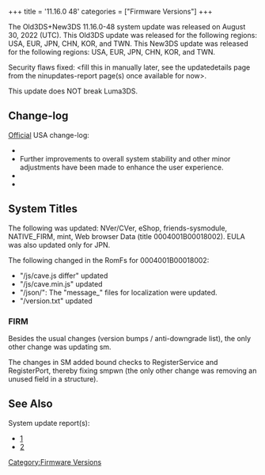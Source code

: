 +++
title = '11.16.0 48'
categories = ["Firmware Versions"]
+++

The Old3DS+New3DS 11.16.0-48 system update was released on August 30,
2022 (UTC). This Old3DS update was released for the following regions:
USA, EUR, JPN, CHN, KOR, and TWN. This New3DS update was released for
the following regions: USA, EUR, JPN, CHN, KOR, and TWN.

Security flaws fixed: \<fill this in manually later, see the
updatedetails page from the ninupdates-report page(s) once available for
now\>.

This update does NOT break Luma3DS.

## Change-log

[Official](https://en-americas-support.nintendo.com/app/answers/detail/a_id/231/~/system-menu-update-history)
USA change-log:

-
- Further improvements to overall system stability and other minor
  adjustments have been made to enhance the user experience.
-
-

## System Titles

The following was updated: NVer/CVer, eShop, friends-sysmodule,
NATIVE_FIRM, mint, Web browser Data (title 0004001B00018002). EULA was
also updated only for JPN.

The following changed in the RomFs for 0004001B00018002:

- "/js/cave.js differ" updated
- "/js/cave.min.js" updated
- "/json/": The "message_" files for localization were updated.
- "/version.txt" updated

### FIRM

Besides the usual changes (version bumps / anti-downgrade list), the
only other change was updating sm.

The changes in SM added bound checks to RegisterService and
RegisterPort, thereby fixing smpwn (the only other change was removing
an unused field in a structure).

## See Also

System update report(s):

- [1](https://yls8.mtheall.com/ninupdates/reports.php?date=2022-08-30_00-00-33&sys=ctr)
- [2](https://yls8.mtheall.com/ninupdates/reports.php?date=2022-08-30_00-00-41&sys=ktr)

[Category:Firmware Versions](Category:Firmware_Versions "wikilink")